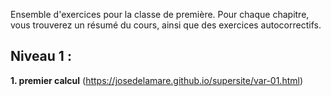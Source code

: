Ensemble d'exercices pour la classe de première. Pour chaque chapitre, vous trouverez un résumé du cours, ainsi que des exercices autocorrectifs.

## Niveau 1 :
**1. premier calcul** (https://josedelamare.github.io/supersite/var-01.html)